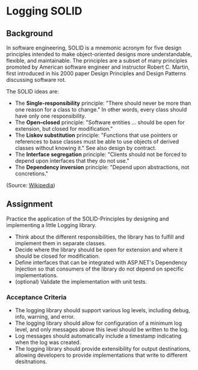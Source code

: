 ﻿# Logging SOLID

## Background

In software engineering, SOLID is a mnemonic acronym for five design principles
intended to make object-oriented designs more understandable, flexible, and
maintainable. The principles are a subset of many principles promoted by
American software engineer and instructor Robert C. Martin, first
introduced in his 2000 paper Design Principles and Design Patterns discussing
software rot.

The SOLID ideas are:

- The **Single-responsibility** principle: "There should never be more
  than one reason for a class to change." In other words, every class should
  have only one responsibility.
- The **Open–closed** principle: "Software entities ... should be open for
  extension, but closed for modification."
- The **Liskov substitution** principle: "Functions that use pointers or
  references to base classes must be able to use objects of derived classes
  without knowing it." See also design by contract.
- The **Interface segregation** principle: "Clients should not be forced to
  depend upon interfaces that they do not use."
- The **Dependency inversion** principle: "Depend upon abstractions, not
  concretions."

(Source: [Wikipedia](https://en.wikipedia.org/wiki/SOLID))

## Assignment

Practice the application of the SOLID-Principles by designing and implementing a
little Logging library.

- Think about the different responsibilities, the library has to fulfill and
  implement them in separate classes.
- Decide where the library should be open for extension and where it should be
  closed for modification.
- Define interfaces that can be integrated with ASP.NET's Dependency 
  Injection so that consumers of the library do not depend on specific 
  implementations.
- (optional) Validate the implementation with unit tests.

### Acceptance Criteria

- The logging library should support various log levels, including debug, info,
  warning, and error.
- The logging library should allow for configuration of a minimum log level, and
  only messages above this level should be written to the log.
- Log messages should automatically include a timestamp indicating when the log
  was created.
- The logging library should provide extensibility for output destinations,
  allowing developers to provide implementations that write to different
  desitnations.

##   